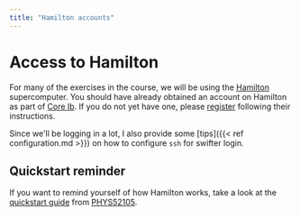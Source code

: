 ```yaml
---
title: "Hamilton accounts"
---
```


# Access to Hamilton

For many of the exercises in the course, we will be using the
[Hamilton](https://www.dur.ac.uk/cis/local/hpc/) supercomputer. You
should have already obtained an account on Hamilton as part of [Core
Ib](https://teaching.wence.uk/phys52015). If you do not yet have one,
please
[register](https://www.dur.ac.uk/cis/local/hpc/hamilton/account/#getting_account)
following their instructions.

Since we'll be logging in a lot, I also provide some [tips]({{< ref
configuration.md >}}) on how to configure `ssh` for swifter login.

## Quickstart reminder

If you want to remind yourself of how Hamilton works, take a look at
the [quickstart
guide](https://teaching.wence.uk/phys52015/setup/hamilton-quickstart/#supercomputing-durham-hamilton-quick-start-guide)
from [PHYS52105](https://teaching.wence.uk/phys52015/).
